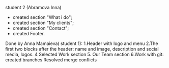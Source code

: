 student 2 (Abramova Inna)

- created section "What i do";
- created section "My clients";
- created section "Contact";
- created Footer.

Done by Anna Mamaieva( student 1):
1.Header with logo and menu
2.The first two blocks after the header: name and image, description and social media, logos.
4 Selected Work section
5. Our Team section
6.Work with git: created branches Resolved merge conflicts
